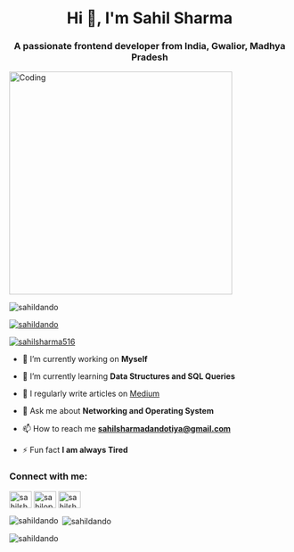 <h1 align="center">Hi 👋, I'm Sahil Sharma</h1>
<h3 align="center">A passionate frontend developer from India, Gwalior, Madhya Pradesh</h3>
<img align="center" alt="Coding" width="400" src="https://tenor.com/view/taking-off-mask-mark-grayson-invincible-unmasking-mask-off-gif-16049033053207159782.gif">

<p align="left"> <img src="https://komarev.com/ghpvc/?username=sahildando&label=Profile%20views&color=0e75b6&style=flat" alt="sahildando" /> </p>

<p align="left"> <a href="https://github.com/ryo-ma/github-profile-trophy"><img src="https://github-profile-trophy.vercel.app/?username=sahildando" alt="sahildando" /></a> </p>

<p align="left"> <a href="https://twitter.com/sahilsharma516" target="blank"><img src="https://img.shields.io/twitter/follow/sahilsharma516?logo=twitter&style=for-the-badge" alt="sahilsharma516" /></a> </p>

- 🔭 I’m currently working on **Myself**

- 🌱 I’m currently learning **Data Structures and SQL Queries**

- 📝 I regularly write articles on [Medium](https://medium.com/@sahilsharmadandotiya)

- 💬 Ask me about **Networking and Operating System**

- 📫 How to reach me **sahilsharmadandotiya@gmail.com**

- ⚡ Fun fact **I am always Tired**

<h3 align="left">Connect with me:</h3>
<p align="left">
<a href="https://twitter.com/sahilsharma516" target="blank"><img align="center" src="https://raw.githubusercontent.com/rahuldkjain/github-profile-readme-generator/master/src/images/icons/Social/twitter.svg" alt="sahilsharma516" height="30" width="40" /></a>
<a href="https://kaggle.com/sahilop" target="blank"><img align="center" src="https://raw.githubusercontent.com/rahuldkjain/github-profile-readme-generator/master/src/images/icons/Social/kaggle.svg" alt="sahilop" height="30" width="40" /></a>
<a href="https://discord.gg/sahilsharma3290" target="blank"><img align="center" src="https://raw.githubusercontent.com/rahuldkjain/github-profile-readme-generator/master/src/images/icons/Social/discord.svg" alt="sahilsharma3290" height="30" width="40" /></a>
</p>

<p><img align="left" src="https://github-readme-stats.vercel.app/api/top-langs?username=sahildando&show_icons=true&locale=en&layout=compact" alt="sahildando" /></p>

<p>&nbsp;<img align="center" src="https://github-readme-stats.vercel.app/api?username=sahildando&show_icons=true&locale=en" alt="sahildando" /></p>

<p><img align="center" src="https://github-readme-streak-stats.herokuapp.com/?user=sahildando&" alt="sahildando" /></p>
